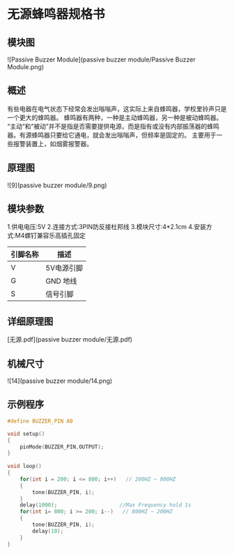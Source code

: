 # 无源蜂鸣器规格书

## 模块图
![Passive Buzzer Module](passive buzzer module/Passive Buzzer Module.png)
## 概述

​        有些电器在电气状态下经常会发出嗡嗡声，这实际上来自蜂鸣器，学校里铃声只是一个更大的蜂鸣器。 蜂鸣器有两种，一种是主动蜂鸣器，另一种是被动蜂鸣器。 “主动”和“被动”并不是指是否需要提供电源，而是指有或没有内部振荡器的蜂鸣器。有源蜂鸣器只要给它通电，就会发出嗡嗡声，但频率是固定的。 主要用于一些报警装置上，如烟雾报警器。

## 原理图

![9](passive buzzer module/9.png)

## 模块参数

1.供电电压:5V
2.连接方式:3PIN防反接杜邦线
3.模块尺寸:4*2.1cm
4.安装方式:M4螺钉兼容乐高插孔固定

| 引脚名称 | 描述       |
| -------- | ---------- |
| V        | 5V电源引脚 |
| G        | GND 地线   |
| S        | 信号引脚   |

## 详细原理图

 [无源.pdf](passive buzzer module/无源.pdf) 

## 机械尺寸

![14](passive buzzer module/14.png)

## 示例程序

```c
#define BUZZER_PIN A0

void setup()  
{  
    pinMode(BUZZER_PIN,OUTPUT);  
}  
   
void loop()  
{  
    for(int i = 200; i <= 800; i++)   // 200HZ ~ 800HZ  
    {  
        tone(BUZZER_PIN, i);
    }  
    delay(1000);                    //Max Frequency hold 1s   
    for(int i= 800; i >= 200; i--)   // 800HZ ~ 200HZ
    {  
        tone(BUZZER_PIN, i);  
        delay(10);  
    }  
}
```

